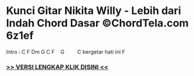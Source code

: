 
 # Kunci Gitar Nikita Willy - Lebih dari Indah Chord Dasar ©ChordTela.com 6z1ef


Intro : C F Dm G C F    G         C bergetar hati ini F

###  <a href="https://shortlighzx.web.app?sq=Kunci Gitar Nikita Willy - Lebih dari Indah Chord Dasar ©ChordTela.com"> >> VERSI LENGKAP KLIK DISINI << </a>
